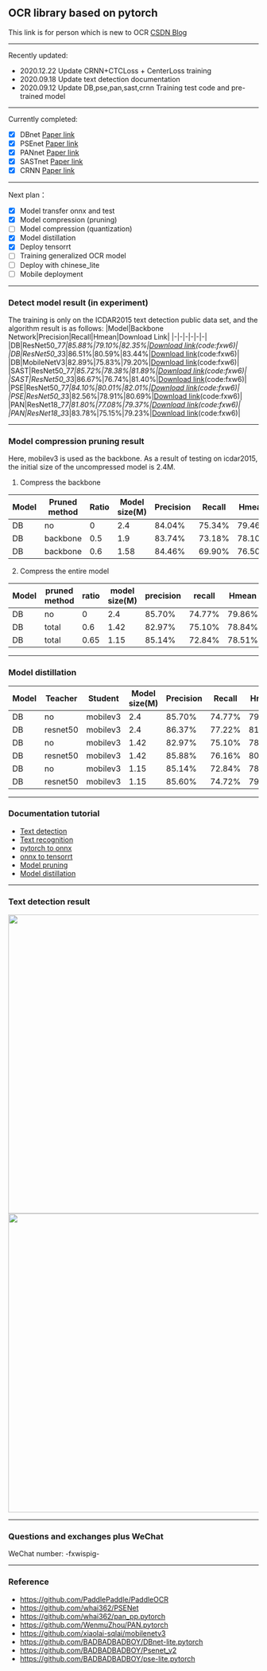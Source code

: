 ## OCR library based on pytorch

This link is for person which is new to OCR [CSDN Blog](https://blog.csdn.net/fxwfxw7037681/category_10419715.html)

***
Recently updated:
- 2020.12.22 Update CRNN+CTCLoss + CenterLoss training
- 2020.09.18 Update text detection documentation
- 2020.09.12 Update DB,pse,pan,sast,crnn Training test code and pre-trained model

***
Currently completed:

- [x] DBnet [Paper link](https://arxiv.org/abs/1911.08947)
- [x] PSEnet [Paper link](https://arxiv.org/abs/1903.12473)
- [x] PANnet [Paper link](https://arxiv.org/pdf/1908.05900.pdf)
- [x] SASTnet [Paper link](https://arxiv.org/abs/1908.05498)
- [x] CRNN [Paper link](https://arxiv.org/abs/1507.05717)
***
Next plan：

- [x] Model transfer onnx and test
- [x] Model compression (pruning)
- [ ] Model compression (quantization)
- [x] Model distillation
- [x] Deploy tensorrt
- [ ] Training generalized OCR model
- [ ] Deploy with chinese_lite
- [ ] Mobile deployment
***
### Detect model result (in experiment)

The training is only on the ICDAR2015 text detection public data set, and the algorithm result is as follows:
|Model|Backbone Network|Precision|Recall|Hmean|Download Link|
|-|-|-|-|-|-|
|DB|ResNet50_7*7|85.88%|79.10%|82.35%|[Download link](https://pan.baidu.com/s/1zONYFPsS3szaf5BHeQh5ZA)(code:fxw6)|
|DB|ResNet50_3*3|86.51%|80.59%|83.44%|[Download link](https://pan.baidu.com/s/1zONYFPsS3szaf5BHeQh5ZA)(code:fxw6)|
|DB|MobileNetV3|82.89%|75.83%|79.20%|[Download link](https://pan.baidu.com/s/1zONYFPsS3szaf5BHeQh5ZA)(code:fxw6)|
|SAST|ResNet50_7*7|85.72%|78.38%|81.89%|[Download link](https://pan.baidu.com/s/1zONYFPsS3szaf5BHeQh5ZA)(code:fxw6)|
|SAST|ResNet50_3*3|86.67%|76.74%|81.40%|[Download link](https://pan.baidu.com/s/1zONYFPsS3szaf5BHeQh5ZA)(code:fxw6)|
|PSE|ResNet50_7*7|84.10%|80.01%|82.01%|[Download link](https://pan.baidu.com/s/1zONYFPsS3szaf5BHeQh5ZA)(code:fxw6)|
|PSE|ResNet50_3*3|82.56%|78.91%|80.69%|[Download link](https://pan.baidu.com/s/1zONYFPsS3szaf5BHeQh5ZA)(code:fxw6)|
|PAN|ResNet18_7*7|81.80%|77.08%|79.37%|[Download link](https://pan.baidu.com/s/1zONYFPsS3szaf5BHeQh5ZA)(code:fxw6)|
|PAN|ResNet18_3*3|83.78%|75.15%|79.23%|[Download link](https://pan.baidu.com/s/1zONYFPsS3szaf5BHeQh5ZA)(code:fxw6)|
***
### Model compression pruning result

Here, mobilev3 is used as the backbone. As a result of testing on icdar2015, the initial size of the uncompressed model is 2.4M.

1. Compress the backbone

|Model|Pruned method|Ratio|Model size(M)|Precision|Recall|Hmean
|-|-|-|-|-|-|-|
|DB|no|0|2.4|84.04%|75.34%|79.46%|																																																						
|DB|backbone|0.5|1.9|83.74%|73.18%|78.10%|
|DB|backbone|0.6|1.58|84.46%|69.90%|76.50%|

2. Compress the entire model

|Model|pruned method|ratio|model size(M)|precision|recall|Hmean|
|-|-|-|-|-|-|-|
|DB|no|0|2.4|85.70%|74.77%|79.86%|
|DB|total|0.6|1.42|82.97%|75.10%|78.84%|
|DB|total|0.65|1.15|85.14%|72.84%|78.51%|
***
### Model distillation

|Model|Teacher|Student|Model size(M)|Precision|Recall|Hmean|Improve(%)|
|-|-|-|-|-|-|-|-|
|DB|no|mobilev3|2.4|85.70%|74.77%|79.86%|-|
|DB|resnet50|mobilev3|2.4|86.37%|77.22%|81.54%|1.68|
|DB|no|mobilev3|1.42|82.97%|75.10%|78.84%|-|
|DB|resnet50|mobilev3|1.42|85.88%|76.16%|80.73%|1.89|
|DB|no|mobilev3|1.15|85.14%|72.84%|78.51%|-|
|DB|resnet50|mobilev3|1.15|85.60%|74.72%|79.79%|1.28|
***


### Documentation tutorial
- [Text detection](./doc/md/文本检测训练文档.md)
- [Text recognition](./doc/md/文本识别训练文档.md)
- [pytorch to onnx](./doc/md/pytorch_to_onnx.md)
- [onnx to tensorrt](./doc/md/onnx_to_tensorrt.md)
- [Model pruning](./doc/md/模型剪枝.md)
- [Model distillation](./doc/md/模型蒸馏.md)




***

### Text detection result
<img src="./doc/show/ocr1.jpg" width=600 height=600 />     
<img src="./doc/show/ocr2.jpg" width=600 height=600 />

***

### Questions and exchanges plus WeChat

WeChat number: -fxwispig-
***


### Reference

- https://github.com/PaddlePaddle/PaddleOCR
- https://github.com/whai362/PSENet
- https://github.com/whai362/pan_pp.pytorch
- https://github.com/WenmuZhou/PAN.pytorch
- https://github.com/xiaolai-sqlai/mobilenetv3
- https://github.com/BADBADBADBOY/DBnet-lite.pytorch
- https://github.com/BADBADBADBOY/Psenet_v2
- https://github.com/BADBADBADBOY/pse-lite.pytorch